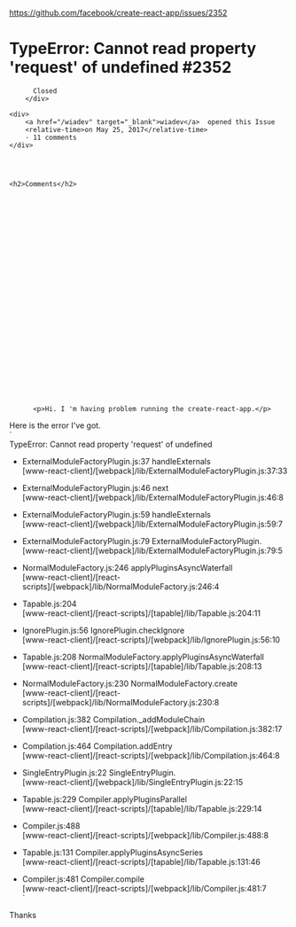 <a href="https://github.com/facebook/create-react-app/issues/2352">https://github.com/facebook/create-react-app/issues/2352</a><div id="articleHeader"><h1>              TypeError: Cannot read property 'request' of undefined            #2352    </h1></div>


  <div>
    <div>
        <div>
          
          Closed
        </div>
    
    <div>
        <a href="/wiadev" target="_blank">wiadev</a>  opened this Issue
        <relative-time>on May 25, 2017</relative-time>
        · 11 comments
    </div>
  



    <h2>Comments</h2>
    
      

      

        

          
            




            

  

    



    

      

  
    
      
          <p>Hi. I 'm having problem running the create-react-app.</p>
<p>Here is the error I've got.<br />
`<br />
TypeError: Cannot read property 'request' of undefined</p>
<ul>
<li>
<p>ExternalModuleFactoryPlugin.js:37 handleExternals<br />
[www-react-client]/[webpack]/lib/ExternalModuleFactoryPlugin.js:37:33</p>
</li>
<li>
<p>ExternalModuleFactoryPlugin.js:46 next<br />
[www-react-client]/[webpack]/lib/ExternalModuleFactoryPlugin.js:46:8</p>
</li>
<li>
<p>ExternalModuleFactoryPlugin.js:59 handleExternals<br />
[www-react-client]/[webpack]/lib/ExternalModuleFactoryPlugin.js:59:7</p>
</li>
<li>
<p>ExternalModuleFactoryPlugin.js:79 ExternalModuleFactoryPlugin.<br />
[www-react-client]/[webpack]/lib/ExternalModuleFactoryPlugin.js:79:5</p>
</li>
<li>
<p>NormalModuleFactory.js:246 applyPluginsAsyncWaterfall<br />
[www-react-client]/[react-scripts]/[webpack]/lib/NormalModuleFactory.js:246:4</p>
</li>
<li>
<p>Tapable.js:204<br />
[www-react-client]/[react-scripts]/[tapable]/lib/Tapable.js:204:11</p>
</li>
<li>
<p>IgnorePlugin.js:56 IgnorePlugin.checkIgnore<br />
[www-react-client]/[react-scripts]/[webpack]/lib/IgnorePlugin.js:56:10</p>
</li>
<li>
<p>Tapable.js:208 NormalModuleFactory.applyPluginsAsyncWaterfall<br />
[www-react-client]/[react-scripts]/[tapable]/lib/Tapable.js:208:13</p>
</li>
<li>
<p>NormalModuleFactory.js:230 NormalModuleFactory.create<br />
[www-react-client]/[react-scripts]/[webpack]/lib/NormalModuleFactory.js:230:8</p>
</li>
<li>
<p>Compilation.js:382 Compilation._addModuleChain<br />
[www-react-client]/[react-scripts]/[webpack]/lib/Compilation.js:382:17</p>
</li>
<li>
<p>Compilation.js:464 Compilation.addEntry<br />
[www-react-client]/[react-scripts]/[webpack]/lib/Compilation.js:464:8</p>
</li>
<li>
<p>SingleEntryPlugin.js:22 SingleEntryPlugin.<br />
[www-react-client]/[webpack]/lib/SingleEntryPlugin.js:22:15</p>
</li>
<li>
<p>Tapable.js:229 Compiler.applyPluginsParallel<br />
[www-react-client]/[react-scripts]/[tapable]/lib/Tapable.js:229:14</p>
</li>
<li>
<p>Compiler.js:488<br />
[www-react-client]/[react-scripts]/[webpack]/lib/Compiler.js:488:8</p>
</li>
<li>
<p>Tapable.js:131 Compiler.applyPluginsAsyncSeries<br />
[www-react-client]/[react-scripts]/[tapable]/lib/Tapable.js:131:46</p>
</li>
<li>
<p>Compiler.js:481 Compiler.compile<br />
[www-react-client]/[react-scripts]/[webpack]/lib/Compiler.js:481:7<br />
`</p>
</li>
</ul>
<p>Thanks</p>
      